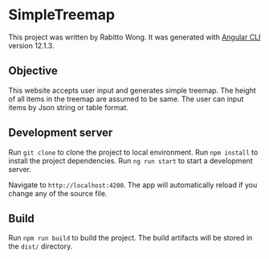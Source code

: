 # SimpleTreemap

This project was written by Rabitto Wong. It was generated with [Angular CLI](https://github.com/angular/angular-cli)
version 12.1.3.

## Objective

This website accepts user input and generates simple treemap. The height of all items in the treemap are assumed to be
same. The user can input items by Json string or table format.

## Development server

Run `git clone` to clone the project to local environment. Run `npm install` to install the project dependencies.
Run `ng run start` to start a development server.

Navigate to `http://localhost:4200`. The app will automatically reload if you change any of the source file.

## Build

Run `npm run build` to build the project. The build artifacts will be stored in the `dist/` directory.
